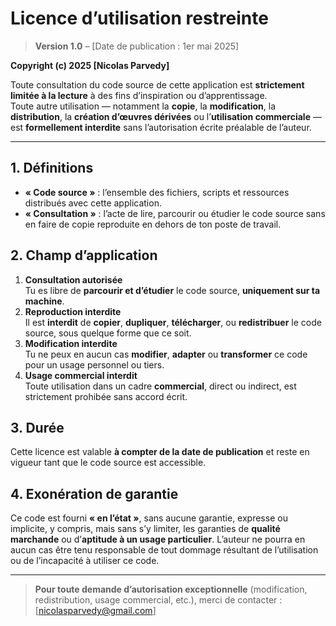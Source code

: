 # Licence d’utilisation restreinte

> **Version 1.0** – [Date de publication : 1er mai 2025]

**Copyright (c) 2025 [Nicolas Parvedy]**

Toute consultation du code source de cette application est **strictement limitée à la lecture** à des fins d’inspiration ou d’apprentissage.  
Toute autre utilisation — notamment la **copie**, la **modification**, la **distribution**, la **création d’œuvres dérivées** ou l’**utilisation commerciale** — est **formellement interdite** sans l’autorisation écrite préalable de l’auteur.

---

## 1. Définitions

- **« Code source »** : l’ensemble des fichiers, scripts et ressources distribués avec cette application.  
- **« Consultation »** : l’acte de lire, parcourir ou étudier le code source sans en faire de copie reproduite en dehors de ton poste de travail.

## 2. Champ d’application

1. **Consultation autorisée**  
   Tu es libre de **parcourir et d’étudier** le code source, **uniquement sur ta machine**.  
2. **Reproduction interdite**  
   Il est **interdit** de **copier**, **dupliquer**, **télécharger**, ou **redistribuer** le code source, sous quelque forme que ce soit.  
3. **Modification interdite**  
   Tu ne peux en aucun cas **modifier**, **adapter** ou **transformer** ce code pour un usage personnel ou tiers.  
4. **Usage commercial interdit**  
   Toute utilisation dans un cadre **commercial**, direct ou indirect, est strictement prohibée sans accord écrit.

## 3. Durée

Cette licence est valable **à compter de la date de publication** et reste en vigueur tant que le code source est accessible.

## 4. Exonération de garantie

Ce code est fourni **« en l’état »**, sans aucune garantie, expresse ou implicite, y compris, mais sans s’y limiter, les garanties de **qualité marchande** ou d’**aptitude à un usage particulier**. L’auteur ne pourra en aucun cas être tenu responsable de tout dommage résultant de l’utilisation ou de l’incapacité à utiliser ce code.

---

> **Pour toute demande d’autorisation exceptionnelle** (modification, redistribution, usage commercial, etc.), merci de contacter :  
> [nicolasparvedy@gmail.com]
